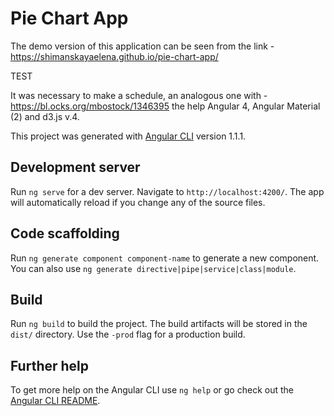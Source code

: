 # Pie Chart App

The demo version of this application can be seen from the link - https://shimanskayaelena.github.io/pie-chart-app/

TEST

It was necessary to make a schedule, an analogous one with - https://bl.ocks.org/mbostock/1346395  the help Angular 4, Angular Material (2) and d3.js v.4.

This project was generated with [Angular CLI](https://github.com/angular/angular-cli) version 1.1.1.

## Development server

Run `ng serve` for a dev server. Navigate to `http://localhost:4200/`. The app will automatically reload if you change any of the source files.

## Code scaffolding

Run `ng generate component component-name` to generate a new component. You can also use `ng generate directive|pipe|service|class|module`.

## Build

Run `ng build` to build the project. The build artifacts will be stored in the `dist/` directory. Use the `-prod` flag for a production build.

## Further help

To get more help on the Angular CLI use `ng help` or go check out the [Angular CLI README](https://github.com/angular/angular-cli/blob/master/README.md).
